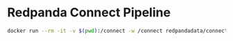 # Redpanda Connect Pipeline

```bash
docker run --rm -it -v $(pwd):/connect -w /connect redpandadata/connect:4.50 run -r "resources/*.yaml"
```
